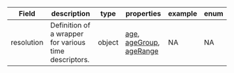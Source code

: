 |Field | description | type | properties | example | enum|
| ---| ---| ---| ---| ---| --- |
| resolution | Definition of a wrapper for various time descriptors. | object | [age](./age.md), [ageGroup](./ageGroup.md), [ageRange](./ageRange.md) | NA | NA|
